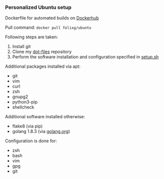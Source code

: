 ### Personalized Ubuntu setup
Dockerfile for automated builds on [Dockerhub](https://hub.docker.com/r/folixg/ubuntu)

Pull command: ```docker pull folixg/ubuntu```

Following steps are taken:
1. Install git
2. Clone my [dot-files](https://github.com/folixg/dot-files) repository
3. Perform the software installation and configuration specified
 in [setup.sh](https://github.com/folixg/dot-files/blob/master/setup.sh)

Additional packages installed via apt:
- git
- vim
- curl
- zsh
- gnupg2
- python3-pip
- shellcheck

Additional software installed otherwise:
- flake8 (via pip)
- golang 1.8.3 (via [golang.org](https://golang.org/dl/))

Configuration is done for:
- zsh
- bash
- vim
- gpg
- git
